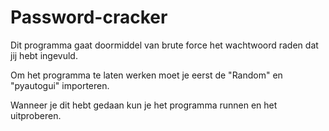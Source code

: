 # Password-cracker
Dit programma gaat doormiddel van brute force het wachtwoord raden dat jij hebt ingevuld.

Om het programma te laten werken moet je eerst de "Random" en "pyautogui" importeren.

Wanneer je dit hebt gedaan kun je het programma runnen en het uitproberen.
